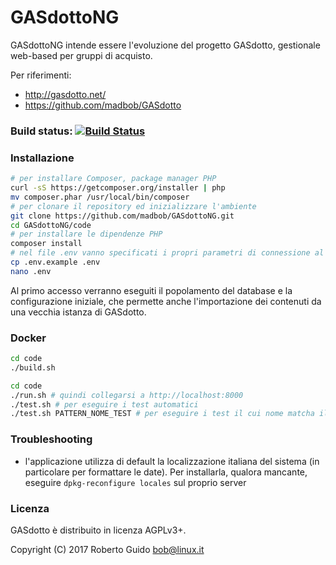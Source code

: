 # GASdottoNG

GASdottoNG intende essere l'evoluzione del progetto GASdotto, gestionale web-based per gruppi di acquisto.

Per riferimenti:

* http://gasdotto.net/
* https://github.com/madbob/GASdotto

### Build status: [![Build Status](https://travis-ci.org/madbob/GASdottoNG.svg?branch=master)](https://travis-ci.org/madbob/GASdottoNG)

### Installazione

```bash
# per installare Composer, package manager PHP
curl -sS https://getcomposer.org/installer | php
mv composer.phar /usr/local/bin/composer
# per clonare il repository ed inizializzare l'ambiente
git clone https://github.com/madbob/GASdottoNG.git
cd GASdottoNG/code
# per installare le dipendenze PHP
composer install
# nel file .env vanno specificati i propri parametri di connessione al database
cp .env.example .env
nano .env
```

Al primo accesso verranno eseguiti il popolamento del database e la configurazione iniziale, che permette anche l'importazione dei contenuti da una vecchia istanza di GASdotto.

### Docker

```bash
cd code
./build.sh
```

```bash
cd code
./run.sh # quindi collegarsi a http://localhost:8000
./test.sh # per eseguire i test automatici
./test.sh PATTERN_NOME_TEST # per eseguire i test il cui nome matcha il pattern
```

### Troubleshooting

 * l'applicazione utilizza di default la localizzazione italiana del sistema (in particolare per formattare le date). Per installarla, qualora mancante, eseguire `dpkg-reconfigure locales` sul proprio server

### Licenza

GASdotto è distribuito in licenza AGPLv3+.

Copyright (C) 2017 Roberto Guido <bob@linux.it>
